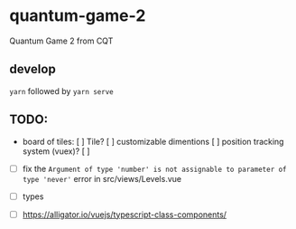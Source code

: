 # quantum-game-2
Quantum Game 2 from CQT

## develop
`yarn` followed by `yarn serve`

## TODO:
- board of tiles:
  [ ] Tile?
  [ ] customizable dimentions
  [ ] position tracking system (vuex)?
  [ ]
- [ ] fix the `Argument of type 'number' is not assignable to parameter of type 'never'` error in src/views/Levels.vue
- [ ] types

- [ ] https://alligator.io/vuejs/typescript-class-components/

